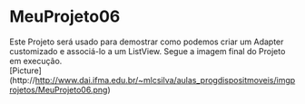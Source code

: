 # MeuProjeto06
Este Projeto será usado para demostrar como podemos criar um Adapter customizado e associá-lo a um ListView. 
Segue a imagem final do Projeto em execução.  
[Picture] (http://http://www.dai.ifma.edu.br/~mlcsilva/aulas_progdispositmoveis/imgprojetos/MeuProjeto06.png)

